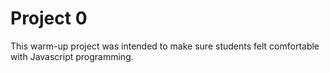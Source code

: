 Project 0
=====
This warm-up project was intended to make sure students felt comfortable with Javascript programming.
